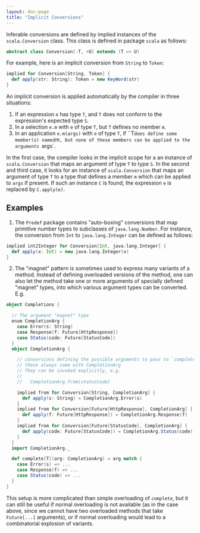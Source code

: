 ```yaml
---
layout: doc-page
title: "Implicit Conversions"
---
```


Inferable conversions are defined by implied instances of the `scala.Conversion` class.
This class is defined in package `scala` as follows:
```scala
abstract class Conversion[-T, +U] extends (T => U)
```
For example, here is an implicit conversion from `String` to `Token`:
```scala
implied for Conversion[String, Token] {
  def apply(str: String): Token = new KeyWord(str)
}
```
An implicit conversion is applied automatically by the compiler in three situations:

1. If an expression `e` has type `T`, and `T` does not conform to the expression's expected type `S`.
2. In a selection `e.m` with `e` of type `T`, but `T` defines no member `m`.
3. In an application `e.m(args)` with `e` of type `T`, if ``T` does define
   some member(s) named `m`, but none of these members can be applied to the arguments `args`.

In the first case, the compiler looks in the implicit scope for a an instance of
`scala.Conversion` that maps an argument of type `T` to type `S`. In the second and third
case, it looks for an instance of `scala.Conversion` that maps an argument of type `T`
to a type that defines a member `m` which can be applied to `args` if present.
If such an instance `C` is found, the expression `e` is replaced by `C.apply(e)`.

## Examples

1. The `Predef` package contains "auto-boxing" conversions that map
primitive number types to subclasses of `java.lang.Number`. For instance, the
conversion from `Int` to `java.lang.Integer` can be defined as follows:
```scala
implied int2Integer for Conversion[Int, java.lang.Integer] {
  def apply(x: Int) = new java.lang.Integer(x)
}
```

2. The "magnet" pattern is sometimes used to express many variants of a method. Instead of defining overloaded versions of the method, one can also let the method take one or more arguments of specially defined "magnet" types, into which various argument types can be converted. E.g.
```scala
object Completions {

  // The argument "magnet" type
  enum CompletionArg {
    case Error(s: String)
    case Response(f: Future[HttpResponse])
    case Status(code: Future[StatusCode])
  }
  object CompletionArg {

    // conversions defining the possible arguments to pass to `complete`
    // these always come with CompletionArg
    // They can be invoked explicitly, e.g.
    //
    //   CompletionArg.from(statusCode)

    implied from for Conversion[String, CompletionArg] {
      def apply(s: String) = CompletionArg.Error(s)
    }
    implied from for Conversion[Future[HttpResponse], CompletionArg] {
      def apply(f: Future[HttpResponse]) = CompletionArg.Response(f)
    }
    implied from for Conversion[Future[StatusCode], CompletionArg] {
      def apply(code: Future[StatusCode]) = CompletionArg.Status(code)
    }
  }
  import CompletionArg._

  def complete[T](arg: CompletionArg) = arg match {
    case Error(s) => ...
    case Response(f) => ...
    case Status(code) => ...
  }
}
```
This setup is more complicated than simple overloading of `complete`, but it can still be useful if normal overloading is not available (as in the case above, since we cannot have two overloaded methods that take `Future[...]` arguments), or if normal overloading would lead to a combinatorial explosion of variants.
